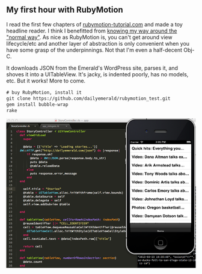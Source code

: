## My first hour with RubyMotion

I read the first few chapters of [rubymotion-tutorial.com](http://rubymotion-tutorial.com/5-tables/) and made a toy headline reader. I think I benefitted from [knowing my way around the "normal way"](https://github.com/dailyemerald/News-App/tree/develop/EmeraldNews). As nice as RubyMotion is, you can't get around view lifecycle/etc and another layer of abstraction is only convenient when you have some grasp of the underpinnings. Not that I'm even a half-decent Obj-C.

It downloads JSON from the Emerald's WordPress site, parses it, and shoves it into a UITableView. It's jacky, is indented poorly, has no models, etc. But it works! More to come.

	# buy RubyMotion, install it
	git clone https://github.com/dailyemerald/rubymotion_test.git
	gem install bubble-wrap
	rake

	
![Screenshot](screenshot.png)